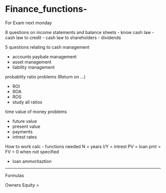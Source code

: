 # Finance_functions-

For Exam next monday

8 questions on income statements and balance sheets
    - know cash law
    - cash law to credit 
    - cash law to shareholders 
    - dividends

5 questions relating to cash management
- accounts paybale management
- asset management
- liability management

probablity ratio problems (Return on ...)
- ROI
- ROA
- ROS
- study all ratios

time value of money problems 
- future value 
- present value  
- payments
- intrest rates

How to work calc
    - functions needed
        N = years
        I/Y = intrest 
        PV = loan
        pmt = 
        FV = 0 when not specified 

- loan ammoritaztion

-------------------------------------------
Formulas 

Owners Equity = 


